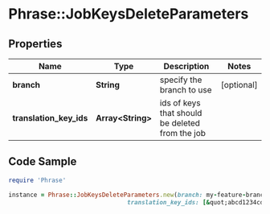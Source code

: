 # Phrase::JobKeysDeleteParameters

## Properties

Name | Type | Description | Notes
------------ | ------------- | ------------- | -------------
**branch** | **String** | specify the branch to use | [optional] 
**translation_key_ids** | **Array&lt;String&gt;** | ids of keys that should be deleted from the job | 

## Code Sample

```ruby
require 'Phrase'

instance = Phrase::JobKeysDeleteParameters.new(branch: my-feature-branch,
                                 translation_key_ids: [&quot;abcd1234cdef1234abcd1234cdef1234&quot;])
```


